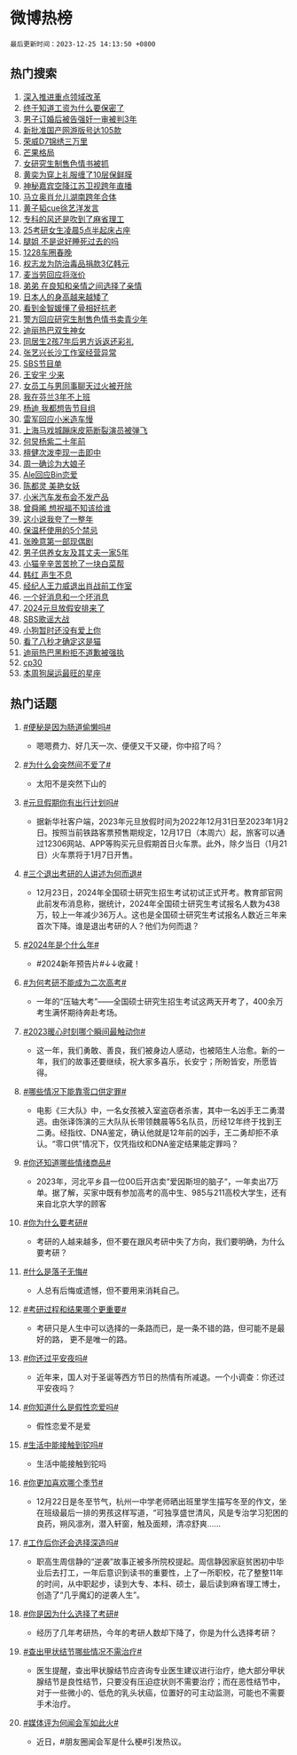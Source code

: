 # 微博热榜

`最后更新时间：2023-12-25 14:13:50 +0800`

## 热门搜索

1. [深入推进重点领域改革](https://m.weibo.cn/search?containerid=100103type%3D1%26t%3D10%26q%3D%23%E6%B7%B1%E5%85%A5%E6%8E%A8%E8%BF%9B%E9%87%8D%E7%82%B9%E9%A2%86%E5%9F%9F%E6%94%B9%E9%9D%A9%23&stream_entry_id=51&isnewpage=1&extparam=seat%3D1%26q%3D%2523%25E6%25B7%25B1%25E5%2585%25A5%25E6%258E%25A8%25E8%25BF%259B%25E9%2587%258D%25E7%2582%25B9%25E9%25A2%2586%25E5%259F%259F%25E6%2594%25B9%25E9%259D%25A9%2523%26pos%3D0%26dgr%3D0%26cate%3D10103%26stream_entry_id%3D51%26c_type%3D51%26filter_type%3Drealtimehot%26display_time%3D1703484828%26pre_seqid%3D170348482888405547138)
1. [终于知道工资为什么要保密了](https://m.weibo.cn/search?containerid=100103type%3D1%26t%3D10%26q%3D%E7%BB%88%E4%BA%8E%E7%9F%A5%E9%81%93%E5%B7%A5%E8%B5%84%E4%B8%BA%E4%BB%80%E4%B9%88%E8%A6%81%E4%BF%9D%E5%AF%86%E4%BA%86&stream_entry_id=31&isnewpage=1&extparam=seat%3D1%26q%3D%25E7%25BB%2588%25E4%25BA%258E%25E7%259F%25A5%25E9%2581%2593%25E5%25B7%25A5%25E8%25B5%2584%25E4%25B8%25BA%25E4%25BB%2580%25E4%25B9%2588%25E8%25A6%2581%25E4%25BF%259D%25E5%25AF%2586%25E4%25BA%2586%26c_type%3D31%26dgr%3D0%26cate%3D5001%26filter_type%3Drealtimehot%26flag%3D1%26stream_entry_id%3D31%26pos%3D0%26band_rank%3D1%26realpos%3D1%26lcate%3D5001%26display_time%3D1703484828%26pre_seqid%3D170348482888405547138)
1. [男子订婚后被告强奸一审被判3年](https://m.weibo.cn/search?containerid=100103type%3D1%26t%3D10%26q%3D%23%E7%94%B7%E5%AD%90%E8%AE%A2%E5%A9%9A%E5%90%8E%E8%A2%AB%E5%91%8A%E5%BC%BA%E5%A5%B8%E4%B8%80%E5%AE%A1%E8%A2%AB%E5%88%A43%E5%B9%B4%23&stream_entry_id=31&isnewpage=1&extparam=seat%3D1%26q%3D%2523%25E7%2594%25B7%25E5%25AD%2590%25E8%25AE%25A2%25E5%25A9%259A%25E5%2590%258E%25E8%25A2%25AB%25E5%2591%258A%25E5%25BC%25BA%25E5%25A5%25B8%25E4%25B8%2580%25E5%25AE%25A1%25E8%25A2%25AB%25E5%2588%25A43%25E5%25B9%25B4%2523%26c_type%3D31%26dgr%3D0%26cate%3D5001%26filter_type%3Drealtimehot%26flag%3D1%26stream_entry_id%3D31%26pos%3D1%26band_rank%3D2%26realpos%3D2%26lcate%3D5001%26display_time%3D1703484828%26pre_seqid%3D170348482888405547138)
1. [新批准国产网游版号达105款](https://m.weibo.cn/search?containerid=100103type%3D1%26t%3D10%26q%3D%23%E6%96%B0%E6%89%B9%E5%87%86%E5%9B%BD%E4%BA%A7%E7%BD%91%E6%B8%B8%E7%89%88%E5%8F%B7%E8%BE%BE105%E6%AC%BE%23&stream_entry_id=31&isnewpage=1&extparam=seat%3D1%26q%3D%2523%25E6%2596%25B0%25E6%2589%25B9%25E5%2587%2586%25E5%259B%25BD%25E4%25BA%25A7%25E7%25BD%2591%25E6%25B8%25B8%25E7%2589%2588%25E5%258F%25B7%25E8%25BE%25BE105%25E6%25AC%25BE%2523%26c_type%3D31%26dgr%3D0%26cate%3D5001%26filter_type%3Drealtimehot%26flag%3D0%26stream_entry_id%3D31%26pos%3D2%26band_rank%3D3%26realpos%3D3%26lcate%3D5001%26display_time%3D1703484828%26pre_seqid%3D170348482888405547138)
1. [荣威D7锦绣三万里](https://m.weibo.cn/search?containerid=100103type%3D1%26t%3D10%26q%3D%23%E8%8D%A3%E5%A8%81D7%E9%94%A6%E7%BB%A3%E4%B8%89%E4%B8%87%E9%87%8C%23&stream_entry_id=31&isnewpage=1&extparam=seat%3D1%26q%3D%2523%25E8%258D%25A3%25E5%25A8%2581D7%25E9%2594%25A6%25E7%25BB%25A3%25E4%25B8%2589%25E4%25B8%2587%25E9%2587%258C%2523%26c_type%3D31%26dgr%3D0%26adid%3D215273%26cate%3D5001%26topic_ad%3D1%26is_ad_pos%3D1%26pos%3D3%26lcate%3D5001%26stream_entry_id%3D31%26band_rank%3D4%26filter_type%3Drealtimehot%26display_time%3D1703484828%26pre_seqid%3D170348482888405547138)
1. [芒果格局](https://m.weibo.cn/search?containerid=100103type%3D1%26t%3D10%26q%3D%E8%8A%92%E6%9E%9C%E6%A0%BC%E5%B1%80&stream_entry_id=31&isnewpage=1&extparam=seat%3D1%26q%3D%25E8%258A%2592%25E6%259E%259C%25E6%25A0%25BC%25E5%25B1%2580%26c_type%3D31%26dgr%3D0%26cate%3D5001%26filter_type%3Drealtimehot%26flag%3D1%26stream_entry_id%3D31%26pos%3D4%26band_rank%3D4%26realpos%3D4%26lcate%3D5001%26display_time%3D1703484828%26pre_seqid%3D170348482888405547138)
1. [女研究生制售色情书被抓](https://m.weibo.cn/search?containerid=100103type%3D1%26t%3D10%26q%3D%23%E5%A5%B3%E7%A0%94%E7%A9%B6%E7%94%9F%E5%88%B6%E5%94%AE%E8%89%B2%E6%83%85%E4%B9%A6%E8%A2%AB%E6%8A%93%23&stream_entry_id=31&isnewpage=1&extparam=seat%3D1%26q%3D%2523%25E5%25A5%25B3%25E7%25A0%2594%25E7%25A9%25B6%25E7%2594%259F%25E5%2588%25B6%25E5%2594%25AE%25E8%2589%25B2%25E6%2583%2585%25E4%25B9%25A6%25E8%25A2%25AB%25E6%258A%2593%2523%26c_type%3D31%26dgr%3D0%26cate%3D5001%26filter_type%3Drealtimehot%26flag%3D16%26stream_entry_id%3D31%26pos%3D5%26band_rank%3D5%26realpos%3D5%26lcate%3D5001%26display_time%3D1703484828%26pre_seqid%3D170348482888405547138)
1. [黄奕为穿上礼服缠了10层保鲜膜](https://m.weibo.cn/search?containerid=100103type%3D1%26t%3D10%26q%3D%23%E9%BB%84%E5%A5%95%E4%B8%BA%E7%A9%BF%E4%B8%8A%E7%A4%BC%E6%9C%8D%E7%BC%A0%E4%BA%8610%E5%B1%82%E4%BF%9D%E9%B2%9C%E8%86%9C%23&stream_entry_id=31&isnewpage=1&extparam=seat%3D1%26q%3D%2523%25E9%25BB%2584%25E5%25A5%2595%25E4%25B8%25BA%25E7%25A9%25BF%25E4%25B8%258A%25E7%25A4%25BC%25E6%259C%258D%25E7%25BC%25A0%25E4%25BA%258610%25E5%25B1%2582%25E4%25BF%259D%25E9%25B2%259C%25E8%2586%259C%2523%26c_type%3D31%26dgr%3D0%26cate%3D5001%26filter_type%3Drealtimehot%26flag%3D1%26stream_entry_id%3D31%26pos%3D6%26band_rank%3D6%26realpos%3D6%26lcate%3D5001%26display_time%3D1703484828%26pre_seqid%3D170348482888405547138)
1. [神秘嘉宾空降江苏卫视跨年直播](https://m.weibo.cn/search?containerid=100103type%3D1%26t%3D10%26q%3D%23%E7%A5%9E%E7%A7%98%E5%98%89%E5%AE%BE%E7%A9%BA%E9%99%8D%E6%B1%9F%E8%8B%8F%E5%8D%AB%E8%A7%86%E8%B7%A8%E5%B9%B4%E7%9B%B4%E6%92%AD%23&stream_entry_id=31&isnewpage=1&extparam=seat%3D1%26q%3D%2523%25E7%25A5%259E%25E7%25A7%2598%25E5%2598%2589%25E5%25AE%25BE%25E7%25A9%25BA%25E9%2599%258D%25E6%25B1%259F%25E8%258B%258F%25E5%258D%25AB%25E8%25A7%2586%25E8%25B7%25A8%25E5%25B9%25B4%25E7%259B%25B4%25E6%2592%25AD%2523%26c_type%3D31%26dgr%3D0%26adid%3D215825%26cate%3D5001%26is_ad_pos%3D1%26filter_type%3Drealtimehot%26stream_entry_id%3D31%26pos%3D7%26band_rank%3D7%26lcate%3D5001%26display_time%3D1703484828%26pre_seqid%3D170348482888405547138)
1. [马立奥肖允儿湖南跨年合体](https://m.weibo.cn/search?containerid=100103type%3D1%26t%3D10%26q%3D%23%E9%A9%AC%E7%AB%8B%E5%A5%A5%E8%82%96%E5%85%81%E5%84%BF%E6%B9%96%E5%8D%97%E8%B7%A8%E5%B9%B4%E5%90%88%E4%BD%93%23&stream_entry_id=31&isnewpage=1&extparam=seat%3D1%26q%3D%2523%25E9%25A9%25AC%25E7%25AB%258B%25E5%25A5%25A5%25E8%2582%2596%25E5%2585%2581%25E5%2584%25BF%25E6%25B9%2596%25E5%258D%2597%25E8%25B7%25A8%25E5%25B9%25B4%25E5%2590%2588%25E4%25BD%2593%2523%26c_type%3D31%26dgr%3D0%26cate%3D5001%26filter_type%3Drealtimehot%26flag%3D1%26stream_entry_id%3D31%26pos%3D8%26band_rank%3D7%26realpos%3D7%26lcate%3D5001%26display_time%3D1703484828%26pre_seqid%3D170348482888405547138)
1. [黄子韬cue徐艺洋发言](https://m.weibo.cn/search?containerid=100103type%3D1%26t%3D10%26q%3D%23%E9%BB%84%E5%AD%90%E9%9F%ACcue%E5%BE%90%E8%89%BA%E6%B4%8B%E5%8F%91%E8%A8%80%23&stream_entry_id=31&isnewpage=1&extparam=seat%3D1%26q%3D%2523%25E9%25BB%2584%25E5%25AD%2590%25E9%259F%25ACcue%25E5%25BE%2590%25E8%2589%25BA%25E6%25B4%258B%25E5%258F%2591%25E8%25A8%2580%2523%26c_type%3D31%26dgr%3D0%26cate%3D5001%26filter_type%3Drealtimehot%26flag%3D2%26stream_entry_id%3D31%26pos%3D9%26band_rank%3D8%26realpos%3D8%26lcate%3D5001%26display_time%3D1703484828%26pre_seqid%3D170348482888405547138)
1. [专科的风还是吹到了麻省理工](https://m.weibo.cn/search?containerid=100103type%3D1%26t%3D10%26q%3D%E4%B8%93%E7%A7%91%E7%9A%84%E9%A3%8E%E8%BF%98%E6%98%AF%E5%90%B9%E5%88%B0%E4%BA%86%E9%BA%BB%E7%9C%81%E7%90%86%E5%B7%A5&stream_entry_id=31&isnewpage=1&extparam=seat%3D1%26q%3D%25E4%25B8%2593%25E7%25A7%2591%25E7%259A%2584%25E9%25A3%258E%25E8%25BF%2598%25E6%2598%25AF%25E5%2590%25B9%25E5%2588%25B0%25E4%25BA%2586%25E9%25BA%25BB%25E7%259C%2581%25E7%2590%2586%25E5%25B7%25A5%26c_type%3D31%26dgr%3D0%26cate%3D5001%26filter_type%3Drealtimehot%26flag%3D2%26stream_entry_id%3D31%26pos%3D10%26band_rank%3D9%26realpos%3D9%26lcate%3D5001%26display_time%3D1703484828%26pre_seqid%3D170348482888405547138)
1. [25考研女生凌晨5点半起床占座](https://m.weibo.cn/search?containerid=100103type%3D1%26t%3D10%26q%3D%2325%E8%80%83%E7%A0%94%E5%A5%B3%E7%94%9F%E5%87%8C%E6%99%A85%E7%82%B9%E5%8D%8A%E8%B5%B7%E5%BA%8A%E5%8D%A0%E5%BA%A7%23&stream_entry_id=31&isnewpage=1&extparam=seat%3D1%26q%3D%252325%25E8%2580%2583%25E7%25A0%2594%25E5%25A5%25B3%25E7%2594%259F%25E5%2587%258C%25E6%2599%25A85%25E7%2582%25B9%25E5%258D%258A%25E8%25B5%25B7%25E5%25BA%258A%25E5%258D%25A0%25E5%25BA%25A7%2523%26c_type%3D31%26dgr%3D0%26cate%3D5001%26filter_type%3Drealtimehot%26flag%3D0%26stream_entry_id%3D31%26pos%3D11%26band_rank%3D10%26realpos%3D10%26lcate%3D5001%26display_time%3D1703484828%26pre_seqid%3D170348482888405547138)
1. [腿姐 不是说好睡死过去的吗](https://m.weibo.cn/search?containerid=100103type%3D1%26t%3D10%26q%3D%E8%85%BF%E5%A7%90+%E4%B8%8D%E6%98%AF%E8%AF%B4%E5%A5%BD%E7%9D%A1%E6%AD%BB%E8%BF%87%E5%8E%BB%E7%9A%84%E5%90%97&stream_entry_id=31&isnewpage=1&extparam=seat%3D1%26q%3D%25E8%2585%25BF%25E5%25A7%2590%2520%25E4%25B8%258D%25E6%2598%25AF%25E8%25AF%25B4%25E5%25A5%25BD%25E7%259D%25A1%25E6%25AD%25BB%25E8%25BF%2587%25E5%258E%25BB%25E7%259A%2584%25E5%2590%2597%26c_type%3D31%26dgr%3D0%26cate%3D5001%26filter_type%3Drealtimehot%26flag%3D2%26stream_entry_id%3D31%26pos%3D12%26band_rank%3D11%26realpos%3D11%26lcate%3D5001%26display_time%3D1703484828%26pre_seqid%3D170348482888405547138)
1. [1228车圈春晚](https://m.weibo.cn/search?containerid=100103type%3D1%26t%3D10%26q%3D%231228%E8%BD%A6%E5%9C%88%E6%98%A5%E6%99%9A%23&stream_entry_id=31&isnewpage=1&extparam=seat%3D1%26q%3D%25231228%25E8%25BD%25A6%25E5%259C%2588%25E6%2598%25A5%25E6%2599%259A%2523%26c_type%3D31%26dgr%3D0%26adid%3D215800%26cate%3D5001%26filter_type%3Drealtimehot%26flag%3D0%26stream_entry_id%3D31%26pos%3D13%26band_rank%3D12%26realpos%3D12%26lcate%3D5001%26display_time%3D1703484828%26pre_seqid%3D170348482888405547138)
1. [权志龙为防治毒品捐款3亿韩元](https://m.weibo.cn/search?containerid=100103type%3D1%26t%3D10%26q%3D%23%E6%9D%83%E5%BF%97%E9%BE%99%E4%B8%BA%E9%98%B2%E6%B2%BB%E6%AF%92%E5%93%81%E6%8D%90%E6%AC%BE3%E4%BA%BF%E9%9F%A9%E5%85%83%23&stream_entry_id=31&isnewpage=1&extparam=seat%3D1%26q%3D%2523%25E6%259D%2583%25E5%25BF%2597%25E9%25BE%2599%25E4%25B8%25BA%25E9%2598%25B2%25E6%25B2%25BB%25E6%25AF%2592%25E5%2593%2581%25E6%258D%2590%25E6%25AC%25BE3%25E4%25BA%25BF%25E9%259F%25A9%25E5%2585%2583%2523%26c_type%3D31%26dgr%3D0%26cate%3D5001%26filter_type%3Drealtimehot%26flag%3D1%26stream_entry_id%3D31%26pos%3D14%26band_rank%3D13%26realpos%3D13%26lcate%3D5001%26display_time%3D1703484828%26pre_seqid%3D170348482888405547138)
1. [麦当劳回应将涨价](https://m.weibo.cn/search?containerid=100103type%3D1%26t%3D10%26q%3D%23%E9%BA%A6%E5%BD%93%E5%8A%B3%E5%9B%9E%E5%BA%94%E5%B0%86%E6%B6%A8%E4%BB%B7%23&stream_entry_id=31&isnewpage=1&extparam=seat%3D1%26q%3D%2523%25E9%25BA%25A6%25E5%25BD%2593%25E5%258A%25B3%25E5%259B%259E%25E5%25BA%2594%25E5%25B0%2586%25E6%25B6%25A8%25E4%25BB%25B7%2523%26c_type%3D31%26dgr%3D0%26cate%3D5001%26filter_type%3Drealtimehot%26flag%3D1%26stream_entry_id%3D31%26pos%3D15%26band_rank%3D14%26realpos%3D14%26lcate%3D5001%26display_time%3D1703484828%26pre_seqid%3D170348482888405547138)
1. [弟弟 在良知和亲情之间选择了亲情](https://m.weibo.cn/search?containerid=100103type%3D1%26t%3D10%26q%3D%E5%BC%9F%E5%BC%9F+%E5%9C%A8%E8%89%AF%E7%9F%A5%E5%92%8C%E4%BA%B2%E6%83%85%E4%B9%8B%E9%97%B4%E9%80%89%E6%8B%A9%E4%BA%86%E4%BA%B2%E6%83%85&stream_entry_id=31&isnewpage=1&extparam=seat%3D1%26q%3D%25E5%25BC%259F%25E5%25BC%259F%2520%25E5%259C%25A8%25E8%2589%25AF%25E7%259F%25A5%25E5%2592%258C%25E4%25BA%25B2%25E6%2583%2585%25E4%25B9%258B%25E9%2597%25B4%25E9%2580%2589%25E6%258B%25A9%25E4%25BA%2586%25E4%25BA%25B2%25E6%2583%2585%26c_type%3D31%26dgr%3D0%26cate%3D5001%26filter_type%3Drealtimehot%26flag%3D0%26stream_entry_id%3D31%26pos%3D16%26band_rank%3D15%26realpos%3D15%26lcate%3D5001%26display_time%3D1703484828%26pre_seqid%3D170348482888405547138)
1. [日本人的身高越来越矮了](https://m.weibo.cn/search?containerid=100103type%3D1%26t%3D10%26q%3D%23%E6%97%A5%E6%9C%AC%E4%BA%BA%E7%9A%84%E8%BA%AB%E9%AB%98%E8%B6%8A%E6%9D%A5%E8%B6%8A%E7%9F%AE%E4%BA%86%23&stream_entry_id=31&isnewpage=1&extparam=seat%3D1%26q%3D%2523%25E6%2597%25A5%25E6%259C%25AC%25E4%25BA%25BA%25E7%259A%2584%25E8%25BA%25AB%25E9%25AB%2598%25E8%25B6%258A%25E6%259D%25A5%25E8%25B6%258A%25E7%259F%25AE%25E4%25BA%2586%2523%26c_type%3D31%26dgr%3D0%26cate%3D5001%26filter_type%3Drealtimehot%26flag%3D0%26stream_entry_id%3D31%26pos%3D17%26band_rank%3D16%26realpos%3D16%26lcate%3D5001%26display_time%3D1703484828%26pre_seqid%3D170348482888405547138)
1. [看到金智媛懂了骨相好抗老](https://m.weibo.cn/search?containerid=100103type%3D1%26t%3D10%26q%3D%E7%9C%8B%E5%88%B0%E9%87%91%E6%99%BA%E5%AA%9B%E6%87%82%E4%BA%86%E9%AA%A8%E7%9B%B8%E5%A5%BD%E6%8A%97%E8%80%81&stream_entry_id=31&isnewpage=1&extparam=seat%3D1%26q%3D%25E7%259C%258B%25E5%2588%25B0%25E9%2587%2591%25E6%2599%25BA%25E5%25AA%259B%25E6%2587%2582%25E4%25BA%2586%25E9%25AA%25A8%25E7%259B%25B8%25E5%25A5%25BD%25E6%258A%2597%25E8%2580%2581%26c_type%3D31%26dgr%3D0%26cate%3D5001%26filter_type%3Drealtimehot%26flag%3D1%26stream_entry_id%3D31%26pos%3D18%26band_rank%3D17%26realpos%3D17%26lcate%3D5001%26display_time%3D1703484828%26pre_seqid%3D170348482888405547138)
1. [警方回应研究生制售色情书卖青少年](https://m.weibo.cn/search?containerid=100103type%3D1%26t%3D10%26q%3D%23%E8%AD%A6%E6%96%B9%E5%9B%9E%E5%BA%94%E7%A0%94%E7%A9%B6%E7%94%9F%E5%88%B6%E5%94%AE%E8%89%B2%E6%83%85%E4%B9%A6%E5%8D%96%E9%9D%92%E5%B0%91%E5%B9%B4%23&stream_entry_id=31&isnewpage=1&extparam=seat%3D1%26q%3D%2523%25E8%25AD%25A6%25E6%2596%25B9%25E5%259B%259E%25E5%25BA%2594%25E7%25A0%2594%25E7%25A9%25B6%25E7%2594%259F%25E5%2588%25B6%25E5%2594%25AE%25E8%2589%25B2%25E6%2583%2585%25E4%25B9%25A6%25E5%258D%2596%25E9%259D%2592%25E5%25B0%2591%25E5%25B9%25B4%2523%26c_type%3D31%26dgr%3D0%26cate%3D5001%26filter_type%3Drealtimehot%26flag%3D1%26stream_entry_id%3D31%26pos%3D19%26band_rank%3D18%26realpos%3D18%26lcate%3D5001%26display_time%3D1703484828%26pre_seqid%3D170348482888405547138)
1. [迪丽热巴双生神女](https://m.weibo.cn/search?containerid=100103type%3D1%26t%3D10%26q%3D%23%E8%BF%AA%E4%B8%BD%E7%83%AD%E5%B7%B4%E5%8F%8C%E7%94%9F%E7%A5%9E%E5%A5%B3%23&stream_entry_id=31&isnewpage=1&extparam=seat%3D1%26q%3D%2523%25E8%25BF%25AA%25E4%25B8%25BD%25E7%2583%25AD%25E5%25B7%25B4%25E5%258F%258C%25E7%2594%259F%25E7%25A5%259E%25E5%25A5%25B3%2523%26c_type%3D31%26dgr%3D0%26cate%3D5001%26filter_type%3Drealtimehot%26flag%3D0%26stream_entry_id%3D31%26pos%3D20%26band_rank%3D19%26realpos%3D19%26lcate%3D5001%26display_time%3D1703484828%26pre_seqid%3D170348482888405547138)
1. [同居生2孩7年后男方诉返还彩礼](https://m.weibo.cn/search?containerid=100103type%3D1%26t%3D10%26q%3D%23%E5%90%8C%E5%B1%85%E7%94%9F2%E5%AD%A97%E5%B9%B4%E5%90%8E%E7%94%B7%E6%96%B9%E8%AF%89%E8%BF%94%E8%BF%98%E5%BD%A9%E7%A4%BC%23&stream_entry_id=31&isnewpage=1&extparam=seat%3D1%26q%3D%2523%25E5%2590%258C%25E5%25B1%2585%25E7%2594%259F2%25E5%25AD%25A97%25E5%25B9%25B4%25E5%2590%258E%25E7%2594%25B7%25E6%2596%25B9%25E8%25AF%2589%25E8%25BF%2594%25E8%25BF%2598%25E5%25BD%25A9%25E7%25A4%25BC%2523%26c_type%3D31%26dgr%3D0%26cate%3D5001%26filter_type%3Drealtimehot%26flag%3D0%26stream_entry_id%3D31%26pos%3D21%26band_rank%3D20%26realpos%3D20%26lcate%3D5001%26display_time%3D1703484828%26pre_seqid%3D170348482888405547138)
1. [张艺兴长沙工作室经营异常](https://m.weibo.cn/search?containerid=100103type%3D1%26t%3D10%26q%3D%23%E5%BC%A0%E8%89%BA%E5%85%B4%E9%95%BF%E6%B2%99%E5%B7%A5%E4%BD%9C%E5%AE%A4%E7%BB%8F%E8%90%A5%E5%BC%82%E5%B8%B8%23&stream_entry_id=31&isnewpage=1&extparam=seat%3D1%26q%3D%2523%25E5%25BC%25A0%25E8%2589%25BA%25E5%2585%25B4%25E9%2595%25BF%25E6%25B2%2599%25E5%25B7%25A5%25E4%25BD%259C%25E5%25AE%25A4%25E7%25BB%258F%25E8%2590%25A5%25E5%25BC%2582%25E5%25B8%25B8%2523%26c_type%3D31%26dgr%3D0%26cate%3D5001%26filter_type%3Drealtimehot%26flag%3D1%26stream_entry_id%3D31%26pos%3D22%26band_rank%3D21%26realpos%3D21%26lcate%3D5001%26display_time%3D1703484828%26pre_seqid%3D170348482888405547138)
1. [SBS节目单](https://m.weibo.cn/search?containerid=100103type%3D1%26t%3D10%26q%3DSBS%E8%8A%82%E7%9B%AE%E5%8D%95&stream_entry_id=31&isnewpage=1&extparam=seat%3D1%26q%3DSBS%25E8%258A%2582%25E7%259B%25AE%25E5%258D%2595%26c_type%3D31%26dgr%3D0%26cate%3D5001%26filter_type%3Drealtimehot%26flag%3D1%26stream_entry_id%3D31%26pos%3D23%26band_rank%3D22%26realpos%3D22%26lcate%3D5001%26display_time%3D1703484828%26pre_seqid%3D170348482888405547138)
1. [王安宇 少来](https://m.weibo.cn/search?containerid=100103type%3D1%26t%3D10%26q%3D%E7%8E%8B%E5%AE%89%E5%AE%87+%E5%B0%91%E6%9D%A5&stream_entry_id=31&isnewpage=1&extparam=seat%3D1%26q%3D%25E7%258E%258B%25E5%25AE%2589%25E5%25AE%2587%2520%25E5%25B0%2591%25E6%259D%25A5%26c_type%3D31%26dgr%3D0%26cate%3D5001%26filter_type%3Drealtimehot%26flag%3D0%26stream_entry_id%3D31%26pos%3D24%26band_rank%3D23%26realpos%3D23%26lcate%3D5001%26display_time%3D1703484828%26pre_seqid%3D170348482888405547138)
1. [女员工与男同事聊天过火被开除](https://m.weibo.cn/search?containerid=100103type%3D1%26t%3D10%26q%3D%23%E5%A5%B3%E5%91%98%E5%B7%A5%E4%B8%8E%E7%94%B7%E5%90%8C%E4%BA%8B%E8%81%8A%E5%A4%A9%E8%BF%87%E7%81%AB%E8%A2%AB%E5%BC%80%E9%99%A4%23&stream_entry_id=31&isnewpage=1&extparam=seat%3D1%26q%3D%2523%25E5%25A5%25B3%25E5%2591%2598%25E5%25B7%25A5%25E4%25B8%258E%25E7%2594%25B7%25E5%2590%258C%25E4%25BA%258B%25E8%2581%258A%25E5%25A4%25A9%25E8%25BF%2587%25E7%2581%25AB%25E8%25A2%25AB%25E5%25BC%2580%25E9%2599%25A4%2523%26c_type%3D31%26dgr%3D0%26cate%3D5001%26filter_type%3Drealtimehot%26flag%3D1%26stream_entry_id%3D31%26pos%3D25%26band_rank%3D24%26realpos%3D24%26lcate%3D5001%26display_time%3D1703484828%26pre_seqid%3D170348482888405547138)
1. [我在芬兰3年不上班](https://m.weibo.cn/search?containerid=100103type%3D1%26t%3D10%26q%3D%23%E6%88%91%E5%9C%A8%E8%8A%AC%E5%85%B03%E5%B9%B4%E4%B8%8D%E4%B8%8A%E7%8F%AD%23&stream_entry_id=31&isnewpage=1&extparam=seat%3D1%26q%3D%2523%25E6%2588%2591%25E5%259C%25A8%25E8%258A%25AC%25E5%2585%25B03%25E5%25B9%25B4%25E4%25B8%258D%25E4%25B8%258A%25E7%258F%25AD%2523%26c_type%3D31%26dgr%3D0%26cate%3D5001%26filter_type%3Drealtimehot%26flag%3D0%26stream_entry_id%3D31%26pos%3D26%26band_rank%3D25%26realpos%3D25%26lcate%3D5001%26display_time%3D1703484828%26pre_seqid%3D170348482888405547138)
1. [杨迪 我都想告节目组](https://m.weibo.cn/search?containerid=100103type%3D1%26t%3D10%26q%3D%E6%9D%A8%E8%BF%AA+%E6%88%91%E9%83%BD%E6%83%B3%E5%91%8A%E8%8A%82%E7%9B%AE%E7%BB%84&stream_entry_id=31&isnewpage=1&extparam=seat%3D1%26q%3D%25E6%259D%25A8%25E8%25BF%25AA%2520%25E6%2588%2591%25E9%2583%25BD%25E6%2583%25B3%25E5%2591%258A%25E8%258A%2582%25E7%259B%25AE%25E7%25BB%2584%26c_type%3D31%26dgr%3D0%26cate%3D5001%26filter_type%3Drealtimehot%26flag%3D1%26stream_entry_id%3D31%26pos%3D27%26band_rank%3D26%26realpos%3D26%26lcate%3D5001%26display_time%3D1703484828%26pre_seqid%3D170348482888405547138)
1. [雷军回应小米造车慢](https://m.weibo.cn/search?containerid=100103type%3D1%26t%3D10%26q%3D%23%E9%9B%B7%E5%86%9B%E5%9B%9E%E5%BA%94%E5%B0%8F%E7%B1%B3%E9%80%A0%E8%BD%A6%E6%85%A2%23&stream_entry_id=31&isnewpage=1&extparam=seat%3D1%26q%3D%2523%25E9%259B%25B7%25E5%2586%259B%25E5%259B%259E%25E5%25BA%2594%25E5%25B0%258F%25E7%25B1%25B3%25E9%2580%25A0%25E8%25BD%25A6%25E6%2585%25A2%2523%26c_type%3D31%26dgr%3D0%26cate%3D5001%26filter_type%3Drealtimehot%26flag%3D1%26stream_entry_id%3D31%26pos%3D28%26band_rank%3D27%26realpos%3D27%26lcate%3D5001%26display_time%3D1703484828%26pre_seqid%3D170348482888405547138)
1. [上海马戏城蹦床皮筋断裂演员被弹飞](https://m.weibo.cn/search?containerid=100103type%3D1%26t%3D10%26q%3D%23%E4%B8%8A%E6%B5%B7%E9%A9%AC%E6%88%8F%E5%9F%8E%E8%B9%A6%E5%BA%8A%E7%9A%AE%E7%AD%8B%E6%96%AD%E8%A3%82%E6%BC%94%E5%91%98%E8%A2%AB%E5%BC%B9%E9%A3%9E%23&stream_entry_id=31&isnewpage=1&extparam=seat%3D1%26q%3D%2523%25E4%25B8%258A%25E6%25B5%25B7%25E9%25A9%25AC%25E6%2588%258F%25E5%259F%258E%25E8%25B9%25A6%25E5%25BA%258A%25E7%259A%25AE%25E7%25AD%258B%25E6%2596%25AD%25E8%25A3%2582%25E6%25BC%2594%25E5%2591%2598%25E8%25A2%25AB%25E5%25BC%25B9%25E9%25A3%259E%2523%26c_type%3D31%26dgr%3D0%26cate%3D5001%26filter_type%3Drealtimehot%26flag%3D1%26stream_entry_id%3D31%26pos%3D29%26band_rank%3D28%26realpos%3D28%26lcate%3D5001%26display_time%3D1703484828%26pre_seqid%3D170348482888405547138)
1. [何炅杨紫二十年前](https://m.weibo.cn/search?containerid=100103type%3D1%26t%3D10%26q%3D%E4%BD%95%E7%82%85%E6%9D%A8%E7%B4%AB%E4%BA%8C%E5%8D%81%E5%B9%B4%E5%89%8D&stream_entry_id=31&isnewpage=1&extparam=seat%3D1%26q%3D%25E4%25BD%2595%25E7%2582%2585%25E6%259D%25A8%25E7%25B4%25AB%25E4%25BA%258C%25E5%258D%2581%25E5%25B9%25B4%25E5%2589%258D%26c_type%3D31%26dgr%3D0%26cate%3D5001%26filter_type%3Drealtimehot%26flag%3D0%26stream_entry_id%3D31%26pos%3D30%26band_rank%3D29%26realpos%3D29%26lcate%3D5001%26display_time%3D1703484828%26pre_seqid%3D170348482888405547138)
1. [檀健次泼李现一击即中](https://m.weibo.cn/search?containerid=100103type%3D1%26t%3D10%26q%3D%23%E6%AA%80%E5%81%A5%E6%AC%A1%E6%B3%BC%E6%9D%8E%E7%8E%B0%E4%B8%80%E5%87%BB%E5%8D%B3%E4%B8%AD%23&stream_entry_id=31&isnewpage=1&extparam=seat%3D1%26q%3D%2523%25E6%25AA%2580%25E5%2581%25A5%25E6%25AC%25A1%25E6%25B3%25BC%25E6%259D%258E%25E7%258E%25B0%25E4%25B8%2580%25E5%2587%25BB%25E5%258D%25B3%25E4%25B8%25AD%2523%26c_type%3D31%26dgr%3D0%26cate%3D5001%26filter_type%3Drealtimehot%26flag%3D1%26stream_entry_id%3D31%26pos%3D31%26band_rank%3D30%26realpos%3D30%26lcate%3D5001%26display_time%3D1703484828%26pre_seqid%3D170348482888405547138)
1. [周一确诊为大娘子](https://m.weibo.cn/search?containerid=100103type%3D1%26t%3D10%26q%3D%E5%91%A8%E4%B8%80%E7%A1%AE%E8%AF%8A%E4%B8%BA%E5%A4%A7%E5%A8%98%E5%AD%90&stream_entry_id=31&isnewpage=1&extparam=seat%3D1%26q%3D%25E5%2591%25A8%25E4%25B8%2580%25E7%25A1%25AE%25E8%25AF%258A%25E4%25B8%25BA%25E5%25A4%25A7%25E5%25A8%2598%25E5%25AD%2590%26c_type%3D31%26dgr%3D0%26cate%3D5001%26filter_type%3Drealtimehot%26flag%3D0%26stream_entry_id%3D31%26pos%3D32%26band_rank%3D31%26realpos%3D31%26lcate%3D5001%26display_time%3D1703484828%26pre_seqid%3D170348482888405547138)
1. [Ale回应Bin恋爱](https://m.weibo.cn/search?containerid=100103type%3D1%26t%3D10%26q%3D%23Ale%E5%9B%9E%E5%BA%94Bin%E6%81%8B%E7%88%B1%23&stream_entry_id=31&isnewpage=1&extparam=seat%3D1%26q%3D%2523Ale%25E5%259B%259E%25E5%25BA%2594Bin%25E6%2581%258B%25E7%2588%25B1%2523%26c_type%3D31%26dgr%3D0%26cate%3D5001%26filter_type%3Drealtimehot%26flag%3D1%26stream_entry_id%3D31%26pos%3D33%26band_rank%3D32%26realpos%3D32%26lcate%3D5001%26display_time%3D1703484828%26pre_seqid%3D170348482888405547138)
1. [陈都灵 美艳女妖](https://m.weibo.cn/search?containerid=100103type%3D1%26t%3D10%26q%3D%E9%99%88%E9%83%BD%E7%81%B5+%E7%BE%8E%E8%89%B3%E5%A5%B3%E5%A6%96&stream_entry_id=31&isnewpage=1&extparam=seat%3D1%26q%3D%25E9%2599%2588%25E9%2583%25BD%25E7%2581%25B5%2520%25E7%25BE%258E%25E8%2589%25B3%25E5%25A5%25B3%25E5%25A6%2596%26c_type%3D31%26dgr%3D0%26cate%3D5001%26filter_type%3Drealtimehot%26flag%3D0%26stream_entry_id%3D31%26pos%3D34%26band_rank%3D33%26realpos%3D33%26lcate%3D5001%26display_time%3D1703484828%26pre_seqid%3D170348482888405547138)
1. [小米汽车发布会不发产品](https://m.weibo.cn/search?containerid=100103type%3D1%26t%3D10%26q%3D%23%E5%B0%8F%E7%B1%B3%E6%B1%BD%E8%BD%A6%E5%8F%91%E5%B8%83%E4%BC%9A%E4%B8%8D%E5%8F%91%E4%BA%A7%E5%93%81%23&stream_entry_id=31&isnewpage=1&extparam=seat%3D1%26q%3D%2523%25E5%25B0%258F%25E7%25B1%25B3%25E6%25B1%25BD%25E8%25BD%25A6%25E5%258F%2591%25E5%25B8%2583%25E4%25BC%259A%25E4%25B8%258D%25E5%258F%2591%25E4%25BA%25A7%25E5%2593%2581%2523%26c_type%3D31%26dgr%3D0%26cate%3D5001%26filter_type%3Drealtimehot%26flag%3D1%26stream_entry_id%3D31%26pos%3D35%26band_rank%3D34%26realpos%3D34%26lcate%3D5001%26display_time%3D1703484828%26pre_seqid%3D170348482888405547138)
1. [曾舜晞 想祝福不知该给谁](https://m.weibo.cn/search?containerid=100103type%3D1%26t%3D10%26q%3D%E6%9B%BE%E8%88%9C%E6%99%9E+%E6%83%B3%E7%A5%9D%E7%A6%8F%E4%B8%8D%E7%9F%A5%E8%AF%A5%E7%BB%99%E8%B0%81&stream_entry_id=31&isnewpage=1&extparam=seat%3D1%26q%3D%25E6%259B%25BE%25E8%2588%259C%25E6%2599%259E%2520%25E6%2583%25B3%25E7%25A5%259D%25E7%25A6%258F%25E4%25B8%258D%25E7%259F%25A5%25E8%25AF%25A5%25E7%25BB%2599%25E8%25B0%2581%26c_type%3D31%26dgr%3D0%26cate%3D5001%26filter_type%3Drealtimehot%26flag%3D1%26stream_entry_id%3D31%26pos%3D36%26band_rank%3D35%26realpos%3D35%26lcate%3D5001%26display_time%3D1703484828%26pre_seqid%3D170348482888405547138)
1. [这小说我夸了一整年](https://m.weibo.cn/search?containerid=100103type%3D1%26t%3D10%26q%3D%23%E8%BF%99%E5%B0%8F%E8%AF%B4%E6%88%91%E5%A4%B8%E4%BA%86%E4%B8%80%E6%95%B4%E5%B9%B4%23&stream_entry_id=31&isnewpage=1&extparam=seat%3D1%26q%3D%2523%25E8%25BF%2599%25E5%25B0%258F%25E8%25AF%25B4%25E6%2588%2591%25E5%25A4%25B8%25E4%25BA%2586%25E4%25B8%2580%25E6%2595%25B4%25E5%25B9%25B4%2523%26c_type%3D31%26dgr%3D0%26cate%3D5001%26filter_type%3Drealtimehot%26flag%3D1%26stream_entry_id%3D31%26pos%3D37%26band_rank%3D36%26realpos%3D36%26lcate%3D5001%26display_time%3D1703484828%26pre_seqid%3D170348482888405547138)
1. [保温杯使用的5个禁忌](https://m.weibo.cn/search?containerid=100103type%3D1%26t%3D10%26q%3D%23%E4%BF%9D%E6%B8%A9%E6%9D%AF%E4%BD%BF%E7%94%A8%E7%9A%845%E4%B8%AA%E7%A6%81%E5%BF%8C%23&stream_entry_id=31&isnewpage=1&extparam=seat%3D1%26q%3D%2523%25E4%25BF%259D%25E6%25B8%25A9%25E6%259D%25AF%25E4%25BD%25BF%25E7%2594%25A8%25E7%259A%25845%25E4%25B8%25AA%25E7%25A6%2581%25E5%25BF%258C%2523%26c_type%3D31%26dgr%3D0%26cate%3D5001%26filter_type%3Drealtimehot%26flag%3D0%26stream_entry_id%3D31%26pos%3D38%26band_rank%3D37%26realpos%3D37%26lcate%3D5001%26display_time%3D1703484828%26pre_seqid%3D170348482888405547138)
1. [张晚意第一部现偶剧](https://m.weibo.cn/search?containerid=100103type%3D1%26t%3D10%26q%3D%23%E5%BC%A0%E6%99%9A%E6%84%8F%E7%AC%AC%E4%B8%80%E9%83%A8%E7%8E%B0%E5%81%B6%E5%89%A7%23&stream_entry_id=31&isnewpage=1&extparam=seat%3D1%26q%3D%2523%25E5%25BC%25A0%25E6%2599%259A%25E6%2584%258F%25E7%25AC%25AC%25E4%25B8%2580%25E9%2583%25A8%25E7%258E%25B0%25E5%2581%25B6%25E5%2589%25A7%2523%26c_type%3D31%26dgr%3D0%26cate%3D5001%26filter_type%3Drealtimehot%26flag%3D0%26stream_entry_id%3D31%26pos%3D39%26band_rank%3D38%26realpos%3D38%26lcate%3D5001%26display_time%3D1703484828%26pre_seqid%3D170348482888405547138)
1. [男子供养女友及其丈夫一家5年](https://m.weibo.cn/search?containerid=100103type%3D1%26t%3D10%26q%3D%23%E7%94%B7%E5%AD%90%E4%BE%9B%E5%85%BB%E5%A5%B3%E5%8F%8B%E5%8F%8A%E5%85%B6%E4%B8%88%E5%A4%AB%E4%B8%80%E5%AE%B65%E5%B9%B4%23&stream_entry_id=31&isnewpage=1&extparam=seat%3D1%26q%3D%2523%25E7%2594%25B7%25E5%25AD%2590%25E4%25BE%259B%25E5%2585%25BB%25E5%25A5%25B3%25E5%258F%258B%25E5%258F%258A%25E5%2585%25B6%25E4%25B8%2588%25E5%25A4%25AB%25E4%25B8%2580%25E5%25AE%25B65%25E5%25B9%25B4%2523%26c_type%3D31%26dgr%3D0%26cate%3D5001%26filter_type%3Drealtimehot%26flag%3D0%26stream_entry_id%3D31%26pos%3D40%26band_rank%3D39%26realpos%3D39%26lcate%3D5001%26display_time%3D1703484828%26pre_seqid%3D170348482888405547138)
1. [小猫辛辛苦苦抢了一块白菜帮](https://m.weibo.cn/search?containerid=100103type%3D1%26t%3D10%26q%3D%23%E5%B0%8F%E7%8C%AB%E8%BE%9B%E8%BE%9B%E8%8B%A6%E8%8B%A6%E6%8A%A2%E4%BA%86%E4%B8%80%E5%9D%97%E7%99%BD%E8%8F%9C%E5%B8%AE%23&stream_entry_id=31&isnewpage=1&extparam=seat%3D1%26q%3D%2523%25E5%25B0%258F%25E7%258C%25AB%25E8%25BE%259B%25E8%25BE%259B%25E8%258B%25A6%25E8%258B%25A6%25E6%258A%25A2%25E4%25BA%2586%25E4%25B8%2580%25E5%259D%2597%25E7%2599%25BD%25E8%258F%259C%25E5%25B8%25AE%2523%26c_type%3D31%26dgr%3D0%26cate%3D5001%26filter_type%3Drealtimehot%26flag%3D0%26stream_entry_id%3D31%26pos%3D41%26band_rank%3D40%26realpos%3D40%26lcate%3D5001%26display_time%3D1703484828%26pre_seqid%3D170348482888405547138)
1. [韩红 声生不息](https://m.weibo.cn/search?containerid=100103type%3D1%26t%3D10%26q%3D%E9%9F%A9%E7%BA%A2+%E5%A3%B0%E7%94%9F%E4%B8%8D%E6%81%AF&stream_entry_id=31&isnewpage=1&extparam=seat%3D1%26q%3D%25E9%259F%25A9%25E7%25BA%25A2%2520%25E5%25A3%25B0%25E7%2594%259F%25E4%25B8%258D%25E6%2581%25AF%26c_type%3D31%26dgr%3D0%26cate%3D5001%26filter_type%3Drealtimehot%26flag%3D1%26stream_entry_id%3D31%26pos%3D42%26band_rank%3D41%26realpos%3D41%26lcate%3D5001%26display_time%3D1703484828%26pre_seqid%3D170348482888405547138)
1. [经纪人王力威退出肖战前工作室](https://m.weibo.cn/search?containerid=100103type%3D1%26t%3D10%26q%3D%23%E7%BB%8F%E7%BA%AA%E4%BA%BA%E7%8E%8B%E5%8A%9B%E5%A8%81%E9%80%80%E5%87%BA%E8%82%96%E6%88%98%E5%89%8D%E5%B7%A5%E4%BD%9C%E5%AE%A4%23&stream_entry_id=31&isnewpage=1&extparam=seat%3D1%26q%3D%2523%25E7%25BB%258F%25E7%25BA%25AA%25E4%25BA%25BA%25E7%258E%258B%25E5%258A%259B%25E5%25A8%2581%25E9%2580%2580%25E5%2587%25BA%25E8%2582%2596%25E6%2588%2598%25E5%2589%258D%25E5%25B7%25A5%25E4%25BD%259C%25E5%25AE%25A4%2523%26c_type%3D31%26dgr%3D0%26cate%3D5001%26filter_type%3Drealtimehot%26flag%3D0%26stream_entry_id%3D31%26pos%3D43%26band_rank%3D42%26realpos%3D42%26lcate%3D5001%26display_time%3D1703484828%26pre_seqid%3D170348482888405547138)
1. [一个好消息和一个坏消息](https://m.weibo.cn/search?containerid=100103type%3D1%26t%3D10%26q%3D%E4%B8%80%E4%B8%AA%E5%A5%BD%E6%B6%88%E6%81%AF%E5%92%8C%E4%B8%80%E4%B8%AA%E5%9D%8F%E6%B6%88%E6%81%AF&stream_entry_id=31&isnewpage=1&extparam=seat%3D1%26q%3D%25E4%25B8%2580%25E4%25B8%25AA%25E5%25A5%25BD%25E6%25B6%2588%25E6%2581%25AF%25E5%2592%258C%25E4%25B8%2580%25E4%25B8%25AA%25E5%259D%258F%25E6%25B6%2588%25E6%2581%25AF%26c_type%3D31%26dgr%3D0%26cate%3D5001%26filter_type%3Drealtimehot%26flag%3D1%26stream_entry_id%3D31%26pos%3D44%26band_rank%3D43%26realpos%3D43%26lcate%3D5001%26display_time%3D1703484828%26pre_seqid%3D170348482888405547138)
1. [2024元旦放假安排来了](https://m.weibo.cn/search?containerid=100103type%3D1%26t%3D10%26q%3D%232024%E5%85%83%E6%97%A6%E6%94%BE%E5%81%87%E5%AE%89%E6%8E%92%E6%9D%A5%E4%BA%86%23&stream_entry_id=31&isnewpage=1&extparam=seat%3D1%26q%3D%25232024%25E5%2585%2583%25E6%2597%25A6%25E6%2594%25BE%25E5%2581%2587%25E5%25AE%2589%25E6%258E%2592%25E6%259D%25A5%25E4%25BA%2586%2523%26c_type%3D31%26dgr%3D0%26cate%3D5001%26filter_type%3Drealtimehot%26flag%3D0%26stream_entry_id%3D31%26pos%3D45%26band_rank%3D44%26realpos%3D44%26lcate%3D5001%26display_time%3D1703484828%26pre_seqid%3D170348482888405547138)
1. [SBS歌谣大战](https://m.weibo.cn/search?containerid=100103type%3D1%26t%3D10%26q%3DSBS%E6%AD%8C%E8%B0%A3%E5%A4%A7%E6%88%98&stream_entry_id=31&isnewpage=1&extparam=seat%3D1%26q%3DSBS%25E6%25AD%258C%25E8%25B0%25A3%25E5%25A4%25A7%25E6%2588%2598%26c_type%3D31%26dgr%3D0%26cate%3D5001%26filter_type%3Drealtimehot%26flag%3D0%26stream_entry_id%3D31%26pos%3D46%26band_rank%3D45%26realpos%3D45%26lcate%3D5001%26display_time%3D1703484828%26pre_seqid%3D170348482888405547138)
1. [小狗暂时还没有爱上你](https://m.weibo.cn/search?containerid=100103type%3D1%26t%3D10%26q%3D%23%E5%B0%8F%E7%8B%97%E6%9A%82%E6%97%B6%E8%BF%98%E6%B2%A1%E6%9C%89%E7%88%B1%E4%B8%8A%E4%BD%A0%23&stream_entry_id=31&isnewpage=1&extparam=seat%3D1%26q%3D%2523%25E5%25B0%258F%25E7%258B%2597%25E6%259A%2582%25E6%2597%25B6%25E8%25BF%2598%25E6%25B2%25A1%25E6%259C%2589%25E7%2588%25B1%25E4%25B8%258A%25E4%25BD%25A0%2523%26c_type%3D31%26dgr%3D0%26cate%3D5001%26filter_type%3Drealtimehot%26flag%3D0%26stream_entry_id%3D31%26pos%3D47%26band_rank%3D46%26realpos%3D46%26lcate%3D5001%26display_time%3D1703484828%26pre_seqid%3D170348482888405547138)
1. [看了八秒才确定这是猫](https://m.weibo.cn/search?containerid=100103type%3D1%26t%3D10%26q%3D%23%E7%9C%8B%E4%BA%86%E5%85%AB%E7%A7%92%E6%89%8D%E7%A1%AE%E5%AE%9A%E8%BF%99%E6%98%AF%E7%8C%AB%23&stream_entry_id=31&isnewpage=1&extparam=seat%3D1%26q%3D%2523%25E7%259C%258B%25E4%25BA%2586%25E5%2585%25AB%25E7%25A7%2592%25E6%2589%258D%25E7%25A1%25AE%25E5%25AE%259A%25E8%25BF%2599%25E6%2598%25AF%25E7%258C%25AB%2523%26c_type%3D31%26dgr%3D0%26cate%3D5001%26filter_type%3Drealtimehot%26flag%3D1%26stream_entry_id%3D31%26pos%3D48%26band_rank%3D47%26realpos%3D47%26lcate%3D5001%26display_time%3D1703484828%26pre_seqid%3D170348482888405547138)
1. [迪丽热巴黑粉拒不道歉被强执](https://m.weibo.cn/search?containerid=100103type%3D1%26t%3D10%26q%3D%23%E8%BF%AA%E4%B8%BD%E7%83%AD%E5%B7%B4%E9%BB%91%E7%B2%89%E6%8B%92%E4%B8%8D%E9%81%93%E6%AD%89%E8%A2%AB%E5%BC%BA%E6%89%A7%23&stream_entry_id=31&isnewpage=1&extparam=seat%3D1%26q%3D%2523%25E8%25BF%25AA%25E4%25B8%25BD%25E7%2583%25AD%25E5%25B7%25B4%25E9%25BB%2591%25E7%25B2%2589%25E6%258B%2592%25E4%25B8%258D%25E9%2581%2593%25E6%25AD%2589%25E8%25A2%25AB%25E5%25BC%25BA%25E6%2589%25A7%2523%26c_type%3D31%26dgr%3D0%26cate%3D5001%26filter_type%3Drealtimehot%26flag%3D0%26stream_entry_id%3D31%26pos%3D49%26band_rank%3D48%26realpos%3D48%26lcate%3D5001%26display_time%3D1703484828%26pre_seqid%3D170348482888405547138)
1. [cp30](https://m.weibo.cn/search?containerid=100103type%3D1%26t%3D10%26q%3Dcp30&stream_entry_id=31&isnewpage=1&extparam=seat%3D1%26q%3Dcp30%26c_type%3D31%26dgr%3D0%26cate%3D5001%26filter_type%3Drealtimehot%26flag%3D1%26stream_entry_id%3D31%26pos%3D50%26band_rank%3D49%26realpos%3D49%26lcate%3D5001%26display_time%3D1703484828%26pre_seqid%3D170348482888405547138)
1. [本周狗屎运最旺的星座](https://m.weibo.cn/search?containerid=100103type%3D1%26t%3D10%26q%3D%E6%9C%AC%E5%91%A8%E7%8B%97%E5%B1%8E%E8%BF%90%E6%9C%80%E6%97%BA%E7%9A%84%E6%98%9F%E5%BA%A7&stream_entry_id=31&isnewpage=1&extparam=seat%3D1%26q%3D%25E6%259C%25AC%25E5%2591%25A8%25E7%258B%2597%25E5%25B1%258E%25E8%25BF%2590%25E6%259C%2580%25E6%2597%25BA%25E7%259A%2584%25E6%2598%259F%25E5%25BA%25A7%26c_type%3D31%26dgr%3D0%26cate%3D5001%26filter_type%3Drealtimehot%26flag%3D0%26stream_entry_id%3D31%26pos%3D51%26band_rank%3D50%26realpos%3D50%26lcate%3D5001%26display_time%3D1703484828%26pre_seqid%3D170348482888405547138)

## 热门话题

1. [#便秘是因为肠道偷懒吗#](https://m.weibo.cn/search?containerid=231522type%3D1%26t%3D10%26q%3D%23%E4%BE%BF%E7%A7%98%E6%98%AF%E5%9B%A0%E4%B8%BA%E8%82%A0%E9%81%93%E5%81%B7%E6%87%92%E5%90%97%23&stream_entry_id=128&isnewpage=1&extparam=seat%3D1%26cate%3D5004%26pos%3D1-0-0%26dgr%3D0%26lcate%3D5004%26unitid%3D1703474799734%26c_type%3D128%26display_time%3D1703484830%26pre_seqid%3D170348483050107189235)
    - 嗯嗯费力、好几天一次、便便又干又硬，你中招了吗？

1. [#为什么会突然间不爱了#](https://m.weibo.cn/search?containerid=231522type%3D1%26t%3D10%26q%3D%23%E4%B8%BA%E4%BB%80%E4%B9%88%E4%BC%9A%E7%AA%81%E7%84%B6%E9%97%B4%E4%B8%8D%E7%88%B1%E4%BA%86%23&stream_entry_id=128&isnewpage=1&extparam=seat%3D1%26cate%3D5004%26pos%3D1-0-1%26dgr%3D0%26lcate%3D5004%26unitid%3D1703311355866%26c_type%3D128%26display_time%3D1703484830%26pre_seqid%3D170348483050107189235)
    - 太阳不是突然下山的

1. [#元旦假期你有出行计划吗#](https://m.weibo.cn/search?containerid=231522type%3D1%26t%3D10%26q%3D%23%E5%85%83%E6%97%A6%E5%81%87%E6%9C%9F%E4%BD%A0%E6%9C%89%E5%87%BA%E8%A1%8C%E8%AE%A1%E5%88%92%E5%90%97%23&stream_entry_id=128&isnewpage=1&extparam=seat%3D1%26cate%3D5004%26pos%3D1-0-2%26dgr%3D0%26lcate%3D5004%26unitid%3D1703469393374%26c_type%3D128%26display_time%3D1703484830%26pre_seqid%3D170348483050107189235)
    - 据新华社客户端，2023年元旦放假时间为2022年12月31日至2023年1月2日。按照当前铁路客票预售期规定，12月17日（本周六）起，旅客可以通过12306网站、APP等购买元旦假期首日火车票。此外，除夕当日（1月21日）火车票将于1月7日开售。

1. [#三个退出考研的人讲述为何而退#](https://m.weibo.cn/search?containerid=231522type%3D1%26t%3D10%26q%3D%23%E4%B8%89%E4%B8%AA%E9%80%80%E5%87%BA%E8%80%83%E7%A0%94%E7%9A%84%E4%BA%BA%E8%AE%B2%E8%BF%B0%E4%B8%BA%E4%BD%95%E8%80%8C%E9%80%80%23&stream_entry_id=128&isnewpage=1&extparam=seat%3D1%26cate%3D5004%26pos%3D1-0-3%26dgr%3D0%26lcate%3D5004%26unitid%3D1703341311621%26c_type%3D128%26display_time%3D1703484830%26pre_seqid%3D170348483050107189235)
    - 12月23日，2024年全国硕士研究生招生考试初试正式开考。教育部官网此前发布消息称，据统计，2024年全国硕士研究生考试报名人数为438万，较上一年减少36万人。这也是全国硕士研究生考试报名人数近三年来首次下降。谁是退出考研的人？他们为何而退？

1. [#2024年是个什么年#](https://m.weibo.cn/search?containerid=231522type%3D1%26t%3D10%26q%3D%232024%E5%B9%B4%E6%98%AF%E4%B8%AA%E4%BB%80%E4%B9%88%E5%B9%B4%23&stream_entry_id=128&isnewpage=1&extparam=seat%3D1%26cate%3D5004%26pos%3D1-0-4%26dgr%3D0%26lcate%3D5004%26unitid%3D1703375514971%26c_type%3D128%26display_time%3D1703484830%26pre_seqid%3D170348483050107189235)
    - #2024新年预告片#↓↓收藏！

1. [#为何考研不能成为二次高考#](https://m.weibo.cn/search?containerid=231522type%3D1%26t%3D10%26q%3D%23%E4%B8%BA%E4%BD%95%E8%80%83%E7%A0%94%E4%B8%8D%E8%83%BD%E6%88%90%E4%B8%BA%E4%BA%8C%E6%AC%A1%E9%AB%98%E8%80%83%23&stream_entry_id=128&isnewpage=1&extparam=seat%3D1%26cate%3D5004%26pos%3D1-0-5%26dgr%3D0%26lcate%3D5004%26unitid%3D1703409096767%26c_type%3D128%26display_time%3D1703484830%26pre_seqid%3D170348483050107189235)
    - 一年的“压轴大考”——全国硕士研究生招生考试这两天开考了，400余万考生满怀期待奔赴考场。

1. [#2023暖心时刻哪个瞬间最触动你#](https://m.weibo.cn/search?containerid=231522type%3D1%26t%3D10%26q%3D%232023%E6%9A%96%E5%BF%83%E6%97%B6%E5%88%BB%E5%93%AA%E4%B8%AA%E7%9E%AC%E9%97%B4%E6%9C%80%E8%A7%A6%E5%8A%A8%E4%BD%A0%23&stream_entry_id=128&isnewpage=1&extparam=seat%3D1%26cate%3D5004%26pos%3D1-0-6%26dgr%3D0%26lcate%3D5004%26unitid%3D1703467293743%26c_type%3D128%26display_time%3D1703484830%26pre_seqid%3D170348483050107189235)
    - 这一年，我们勇敢、善良，我们被身边人感动，也被陌生人治愈。新的一年，我们的故事还要继续，祝大家多喜乐，长安宁；所盼皆安，所愿皆得。

1. [#哪些情况下能靠零口供定罪#](https://m.weibo.cn/search?containerid=231522type%3D1%26t%3D10%26q%3D%23%E5%93%AA%E4%BA%9B%E6%83%85%E5%86%B5%E4%B8%8B%E8%83%BD%E9%9D%A0%E9%9B%B6%E5%8F%A3%E4%BE%9B%E5%AE%9A%E7%BD%AA%23&stream_entry_id=128&isnewpage=1&extparam=seat%3D1%26cate%3D5004%26pos%3D1-0-7%26dgr%3D0%26lcate%3D5004%26unitid%3D1703482338133%26c_type%3D128%26display_time%3D1703484830%26pre_seqid%3D170348483050107189235)
    - 电影《三大队》中，一名女孩被入室盗窃者杀害，其中一名凶手王二勇潜逃。由张译饰演的三大队队长带领魏晨等5名队员，历经12年终于找到王二勇。经指纹、DNA鉴定，确认他就是12年前的凶手，王二勇却拒不承认。“零口供”情况下，仅凭指纹和DNA鉴定结果能定罪吗？

1. [#你还知道哪些情绪商品#](https://m.weibo.cn/search?containerid=231522type%3D1%26t%3D10%26q%3D%23%E4%BD%A0%E8%BF%98%E7%9F%A5%E9%81%93%E5%93%AA%E4%BA%9B%E6%83%85%E7%BB%AA%E5%95%86%E5%93%81%23&stream_entry_id=128&isnewpage=1&extparam=seat%3D1%26cate%3D5004%26pos%3D1-0-8%26dgr%3D0%26lcate%3D5004%26unitid%3D1703475102495%26c_type%3D128%26display_time%3D1703484830%26pre_seqid%3D170348483050107189235)
    - 2023年，河北平乡县一位00后开店卖“爱因斯坦的脑子“，一年卖出7万单。据了解，买家中既有参加高考的高中生、985与211高校大学生，还有来自北京大学的顾客

1. [#你为什么要考研#](https://m.weibo.cn/search?containerid=231522type%3D1%26t%3D10%26q%3D%23%E4%BD%A0%E4%B8%BA%E4%BB%80%E4%B9%88%E8%A6%81%E8%80%83%E7%A0%94%23&stream_entry_id=128&isnewpage=1&extparam=seat%3D1%26cate%3D5004%26pos%3D1-0-9%26dgr%3D0%26lcate%3D5004%26unitid%3D1703414813432%26c_type%3D128%26display_time%3D1703484830%26pre_seqid%3D170348483050107189235)
    - 考研的人越来越多，但不要在跟风考研中失了方向，我们要明确，为什么要考研？

1. [#什么是落子无悔#](https://m.weibo.cn/search?containerid=231522type%3D1%26t%3D10%26q%3D%23%E4%BB%80%E4%B9%88%E6%98%AF%E8%90%BD%E5%AD%90%E6%97%A0%E6%82%94%23&stream_entry_id=128&isnewpage=1&extparam=seat%3D1%26cate%3D5004%26pos%3D1-0-10%26dgr%3D0%26lcate%3D5004%26unitid%3D1703411516854%26c_type%3D128%26display_time%3D1703484830%26pre_seqid%3D170348483050107189235)
    - 人总有后悔或遗憾，但不要用来消耗自己。

1. [#考研过程和结果哪个更重要#](https://m.weibo.cn/search?containerid=231522type%3D1%26t%3D10%26q%3D%23%E8%80%83%E7%A0%94%E8%BF%87%E7%A8%8B%E5%92%8C%E7%BB%93%E6%9E%9C%E5%93%AA%E4%B8%AA%E6%9B%B4%E9%87%8D%E8%A6%81%23&stream_entry_id=128&isnewpage=1&extparam=seat%3D1%26cate%3D5004%26pos%3D1-0-11%26dgr%3D0%26lcate%3D5004%26unitid%3D1703428641396%26c_type%3D128%26display_time%3D1703484830%26pre_seqid%3D170348483050107189235)
    - 考研只是人生中可以选择的一条路而已，是一条不错的路，但可能不是最好的路， 更不是唯一的路。

1. [#你还过平安夜吗#](https://m.weibo.cn/search?containerid=231522type%3D1%26t%3D10%26q%3D%23%E4%BD%A0%E8%BF%98%E8%BF%87%E5%B9%B3%E5%AE%89%E5%A4%9C%E5%90%97%23&stream_entry_id=128&isnewpage=1&extparam=seat%3D1%26cate%3D5004%26pos%3D1-0-12%26dgr%3D0%26lcate%3D5004%26unitid%3D1703424100070%26c_type%3D128%26display_time%3D1703484830%26pre_seqid%3D170348483050107189235)
    - 近年来，国人对于圣诞等西方节日的热情有所减退。一个小调查：你还过平安夜吗？

1. [#你知道什么是假性恋爱吗#](https://m.weibo.cn/search?containerid=231522type%3D1%26t%3D10%26q%3D%23%E4%BD%A0%E7%9F%A5%E9%81%93%E4%BB%80%E4%B9%88%E6%98%AF%E5%81%87%E6%80%A7%E6%81%8B%E7%88%B1%E5%90%97%23&stream_entry_id=128&isnewpage=1&extparam=seat%3D1%26cate%3D5004%26pos%3D1-0-13%26dgr%3D0%26lcate%3D5004%26unitid%3D1703418397590%26c_type%3D128%26display_time%3D1703484830%26pre_seqid%3D170348483050107189235)
    - 假性恋爱不是爱

1. [#生活中能接触到铊吗#](https://m.weibo.cn/search?containerid=231522type%3D1%26t%3D10%26q%3D%23%E7%94%9F%E6%B4%BB%E4%B8%AD%E8%83%BD%E6%8E%A5%E8%A7%A6%E5%88%B0%E9%93%8A%E5%90%97%23&stream_entry_id=128&isnewpage=1&extparam=seat%3D1%26cate%3D5004%26pos%3D1-0-14%26dgr%3D0%26lcate%3D5004%26unitid%3D1703319417520%26c_type%3D128%26display_time%3D1703484830%26pre_seqid%3D170348483050107189235)
    - 生活中能接触到铊吗

1. [#你更加喜欢哪个季节#](https://m.weibo.cn/search?containerid=231522type%3D1%26t%3D10%26q%3D%23%E4%BD%A0%E6%9B%B4%E5%8A%A0%E5%96%9C%E6%AC%A2%E5%93%AA%E4%B8%AA%E5%AD%A3%E8%8A%82%23&stream_entry_id=128&isnewpage=1&extparam=seat%3D1%26cate%3D5004%26pos%3D1-0-15%26dgr%3D0%26lcate%3D5004%26unitid%3D1703335930568%26c_type%3D128%26display_time%3D1703484830%26pre_seqid%3D170348483050107189235)
    - 12月22日是冬至节气，杭州一中学老师晒出班里学生描写冬至的作文，坐在班级最后一排的男孩这样写道，“可独享盛世清风，风是专治学习犯困的良药，朔风凛冽，潜入轩窗，触及面颊，清凉舒爽……

1. [#工作后你还会选择深造吗#](https://m.weibo.cn/search?containerid=231522type%3D1%26t%3D10%26q%3D%23%E5%B7%A5%E4%BD%9C%E5%90%8E%E4%BD%A0%E8%BF%98%E4%BC%9A%E9%80%89%E6%8B%A9%E6%B7%B1%E9%80%A0%E5%90%97%23&stream_entry_id=128&isnewpage=1&extparam=seat%3D1%26cate%3D5004%26pos%3D1-0-16%26dgr%3D0%26lcate%3D5004%26unitid%3D1703481131105%26c_type%3D128%26display_time%3D1703484830%26pre_seqid%3D170348483050107189235)
    - 职高生周信静的“逆袭”故事正被多所院校提起。周信静因家庭贫困初中毕业后去打工，一年后意识到读书的重要性，上了一所职校，花了整整11年的时间，从中职起步，读到大专、本科、硕士，最后读到麻省理工博士，创造了“几乎魔幻的逆袭人生”。

1. [#你是因为什么选择了考研#](https://m.weibo.cn/search?containerid=231522type%3D1%26t%3D10%26q%3D%23%E4%BD%A0%E6%98%AF%E5%9B%A0%E4%B8%BA%E4%BB%80%E4%B9%88%E9%80%89%E6%8B%A9%E4%BA%86%E8%80%83%E7%A0%94%23&stream_entry_id=128&isnewpage=1&extparam=seat%3D1%26cate%3D5004%26pos%3D1-0-17%26dgr%3D0%26lcate%3D5004%26unitid%3D1703466405779%26c_type%3D128%26display_time%3D1703484830%26pre_seqid%3D170348483050107189235)
    - 经历了几年考研热，今年的考研人数却下降了，你是为什么选择考研？

1. [#查出甲状结节哪些情况不需治疗#](https://m.weibo.cn/search?containerid=231522type%3D1%26t%3D10%26q%3D%23%E6%9F%A5%E5%87%BA%E7%94%B2%E7%8A%B6%E7%BB%93%E8%8A%82%E5%93%AA%E4%BA%9B%E6%83%85%E5%86%B5%E4%B8%8D%E9%9C%80%E6%B2%BB%E7%96%97%23&stream_entry_id=128&isnewpage=1&extparam=seat%3D1%26cate%3D5004%26pos%3D1-0-18%26dgr%3D0%26lcate%3D5004%26unitid%3D1703433742121%26c_type%3D128%26display_time%3D1703484830%26pre_seqid%3D170348483050107189235)
    - 医生提醒，查出甲状腺结节应咨询专业医生建议进行治疗，绝大部分甲状腺结节是良性结节，只要没有压迫症状则不需要治疗；而在恶性结节中，对于一些微小的、低危的乳头状癌，位置好的可主动监测，可能也不需要手术治疗。

1. [#媒体评为何闻会军如此火#](https://m.weibo.cn/search?containerid=231522type%3D1%26t%3D10%26q%3D%23%E5%AA%92%E4%BD%93%E8%AF%84%E4%B8%BA%E4%BD%95%E9%97%BB%E4%BC%9A%E5%86%9B%E5%A6%82%E6%AD%A4%E7%81%AB%23&stream_entry_id=128&isnewpage=1&extparam=seat%3D1%26cate%3D5004%26pos%3D1-0-19%26dgr%3D0%26lcate%3D5004%26unitid%3D1703424097204%26c_type%3D128%26display_time%3D1703484830%26pre_seqid%3D170348483050107189235)
    - 近日，#朋友圈闻会军是什么梗#引发热议。

